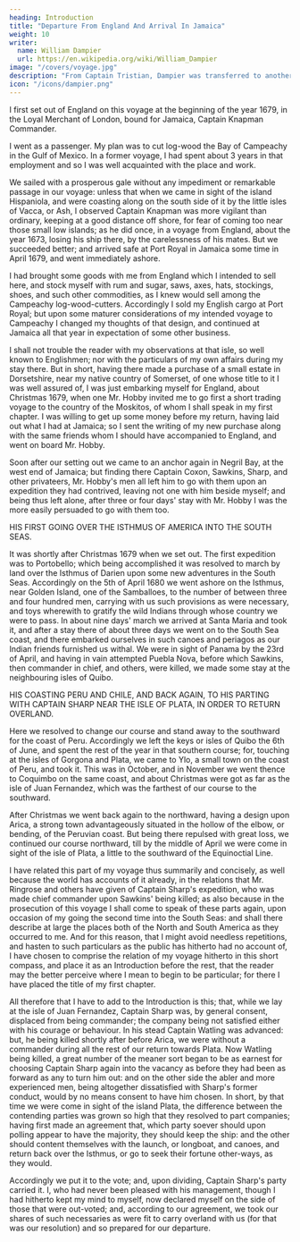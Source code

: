```yaml
---
heading: Introduction
title: "Departure From England And Arrival In Jamaica"
weight: 10
writer:
  name: William Dampier
  url: https://en.wikipedia.org/wiki/William_Dampier
image: "/covers/voyage.jpg"
description: "From Captain Tristian, Dampier was transferred to another Frenchman, Captain Archemboe (probably Archambaut) but soon grew 'weary of living with the French.'"
icon: "/icons/dampier.png"
---
```





I first set out of England on this voyage at the beginning of the year 1679, in the Loyal Merchant of London, bound for Jamaica, Captain Knapman Commander. 

I went as a passenger. My plan was to cut log-wood the Bay of Campeachy in the Gulf of Mexico. In a former voyage, I had spent about 3 years in that employment and so I was well acquainted with the place and work.

We sailed with a prosperous gale without any impediment or remarkable passage in our voyage: unless that when we came in sight of the island Hispaniola, and were coasting along on the south side of it by the little isles of Vacca, or Ash, I observed Captain Knapman was more vigilant than ordinary, keeping at a good distance off shore, for fear of coming too near those small low islands; as he did once, in a voyage from England, about the year 1673, losing his ship there, by the carelessness of his mates. But we succeeded better; and arrived safe at Port Royal in Jamaica some time in April 1679, and went immediately ashore.

I had brought some goods with me from England which I intended to sell here, and stock myself with rum and sugar, saws, axes, hats, stockings, shoes, and such other commodities, as I knew would sell among the Campeachy log-wood-cutters. Accordingly I sold my English cargo at Port Royal; but upon some maturer considerations of my intended voyage to Campeachy I changed my thoughts of that design, and continued at Jamaica all that year in expectation of some other business.

I shall not trouble the reader with my observations at that isle, so well known to Englishmen; nor with the particulars of my own affairs during my stay there. But in short, having there made a purchase of a small estate in Dorsetshire, near my native country of Somerset, of one whose title to it I was well assured of, I was just embarking myself for England, about Christmas 1679, when one Mr. Hobby invited me to go first a short trading voyage to the country of the Moskitos, of whom I shall speak in my first chapter. I was willing to get up some money before my return, having laid out what I had at Jamaica; so I sent the writing of my new purchase along with the same friends whom I should have accompanied to England, and went on board Mr. Hobby.

Soon after our setting out we came to an anchor again in Negril Bay, at the west end of Jamaica; but finding there Captain Coxon, Sawkins, Sharp, and other privateers, Mr. Hobby's men all left him to go with them upon an expedition they had contrived, leaving not one with him beside myself; and being thus left alone, after three or four days' stay with Mr. Hobby I was the more easily persuaded to go with them too.

HIS FIRST GOING OVER THE ISTHMUS OF AMERICA INTO THE SOUTH SEAS.

It was shortly after Christmas 1679 when we set out. The first expedition was to Portobello; which being accomplished it was resolved to march by land over the Isthmus of Darien upon some new adventures in the South Seas. Accordingly on the 5th of April 1680 we went ashore on the Isthmus, near Golden Island, one of the Samballoes, to the number of between three and four hundred men, carrying with us such provisions as were necessary, and toys wherewith to gratify the wild Indians through whose country we were to pass. In about nine days' march we arrived at Santa Maria and took it, and after a stay there of about three days we went on to the South Sea coast, and there embarked ourselves in such canoes and periagos as our Indian friends furnished us withal. We were in sight of Panama by the 23rd of April, and having in vain attempted Puebla Nova, before which Sawkins, then commander in chief, and others, were killed, we made some stay at the neighbouring isles of Quibo.

HIS COASTING PERU AND CHILE, AND BACK AGAIN, TO HIS PARTING WITH CAPTAIN SHARP NEAR THE ISLE OF PLATA, IN ORDER TO RETURN OVERLAND.

Here we resolved to change our course and stand away to the southward for the coast of Peru. Accordingly we left the keys or isles of Quibo the 6th of June, and spent the rest of the year in that southern course; for, touching at the isles of Gorgona and Plata, we came to Ylo, a small town on the coast of Peru, and took it. This was in October, and in November we went thence to Coquimbo on the same coast, and about Christmas were got as far as the isle of Juan Fernandez, which was the farthest of our course to the southward.

After Christmas we went back again to the northward, having a design upon Arica, a strong town advantageously situated in the hollow of the elbow, or bending, of the Peruvian coast. But being there repulsed with great loss, we continued our course northward, till by the middle of April we were come in sight of the isle of Plata, a little to the southward of the Equinoctial Line.

I have related this part of my voyage thus summarily and concisely, as well because the world has accounts of it already, in the relations that Mr. Ringrose and others have given of Captain Sharp's expedition, who was made chief commander upon Sawkins' being killed; as also because in the prosecution of this voyage I shall come to speak of these parts again, upon occasion of my going the second time into the South Seas: and shall there describe at large the places both of the North and South America as they occurred to me. And for this reason, that I might avoid needless repetitions, and hasten to such particulars as the public has hitherto had no account of, I have chosen to comprise the relation of my voyage hitherto in this short compass, and place it as an Introduction before the rest, that the reader may the better perceive where I mean to begin to be particular; for there I have placed the title of my first chapter.

All therefore that I have to add to the Introduction is this; that, while we lay at the isle of Juan Fernandez, Captain Sharp was, by general consent, displaced from being commander; the company being not satisfied either with his courage or behaviour. In his stead Captain Watling was advanced: but, he being killed shortly after before Arica, we were without a commander during all the rest of our return towards Plata. Now Watling being killed, a great number of the meaner sort began to be as earnest for choosing Captain Sharp again into the vacancy as before they had been as forward as any to turn him out: and on the other side the abler and more experienced men, being altogether dissatisfied with Sharp's former conduct, would by no means consent to have him chosen. In short, by that time we were come in sight of the island Plata, the difference between the contending parties was grown so high that they resolved to part companies; having first made an agreement that, which party soever should upon polling appear to have the majority, they should keep the ship: and the other should content themselves with the launch, or longboat, and canoes, and return back over the Isthmus, or go to seek their fortune other-ways, as they would.

Accordingly we put it to the vote; and, upon dividing, Captain Sharp's party carried it. I, who had never been pleased with his management, though I had hitherto kept my mind to myself, now declared myself on the side of those that were out-voted; and, according to our agreement, we took our shares of such necessaries as were fit to carry overland with us (for that was our resolution) and so prepared for our departure.

